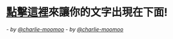 # [點擊這裡](https://github.com/charlie-moomoo/textboard/issues/new?title=<把這裡替換成你的文字！>&body=按下`Submit%20new%20issue`!)來讓你的文字出現在下面!
_- by [@charlie-moomoo](https://github.com/charlie-moomoo)_
_- by [@charlie-moomoo](https://github.com/charlie-moomoo)_
